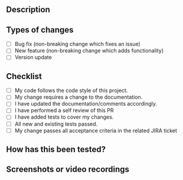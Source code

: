 ## Description
<!--- Describe your changes in detail -->

## Types of changes
<!--- Type of change Put an `x` in all the boxes that apply: -->
- [ ] Bug fix (non-breaking change which fixes an issue)
- [ ] New feature (non-breaking change which adds functionality)
- [ ] Version update 

## Checklist
<!---  -->
- [ ] My code follows the code style of this project.
- [ ] My change requires a change to the documentation.
- [ ] I have updated the documentation/comments accordingly.
- [ ] I have performed a self review of this PR
- [ ] I have added tests to cover my changes.
- [ ] All new and existing tests passed.
- [ ] My change passes all acceptance criteria in the related JIRA ticket

## How has this been tested?
<!--- Please describe in detail how you tested your changes. -->
<!--- Include details of your testing environment, tests ran to see how -->
<!--- your change affects other areas of the code, etc. -->

## Screenshots or video recordings
